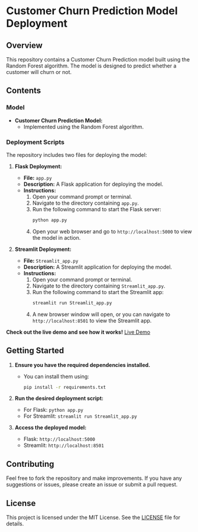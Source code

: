 # Customer Churn Prediction Model Deployment

## Overview

This repository contains a Customer Churn Prediction model built using the Random Forest algorithm. The model is designed to predict whether a customer will churn or not.

## Contents

### Model

- **Customer Churn Prediction Model:**
  - Implemented using the Random Forest algorithm.

### Deployment Scripts

The repository includes two files for deploying the model:

1. **Flask Deployment:**
   - **File:** `app.py`
   - **Description:** A Flask application for deploying the model.
   - **Instructions:** 
     1. Open your command prompt or terminal.
     2. Navigate to the directory containing `app.py`.
     3. Run the following command to start the Flask server:
        ```bash
        python app.py
        ```
     4. Open your web browser and go to `http://localhost:5000` to view the model in action.

2. **Streamlit Deployment:**
   - **File:** `Streamlit_app.py`
   - **Description:** A Streamlit application for deploying the model.
   - **Instructions:** 
     1. Open your command prompt or terminal.
     2. Navigate to the directory containing `Streamlit_app.py`.
     3. Run the following command to start the Streamlit app:
        ```bash
        streamlit run Streamlit_app.py
        ```
     4. A new browser window will open, or you can navigate to `http://localhost:8501` to view the Streamlit app.

**Check out the live demo and see how it works!** [Live Demo](https://deploy-6myk3saaabd7p9tgag5fw8.streamlit.app/)

## Getting Started

1. **Ensure you have the required dependencies installed.**
   - You can install them using:
     ```bash
     pip install -r requirements.txt
     ```

2. **Run the desired deployment script:**
   - For Flask: `python app.py`
   - For Streamlit: `streamlit run Streamlit_app.py`

3. **Access the deployed model:**
   - Flask: `http://localhost:5000`
   - Streamlit: `http://localhost:8501`

## Contributing

Feel free to fork the repository and make improvements. If you have any suggestions or issues, please create an issue or submit a pull request.

## License

This project is licensed under the MIT License. See the [LICENSE](LICENSE) file for details.
